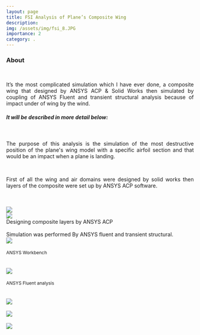 ```yaml
---
layout: page
title: FSI Analysis of Plane’s Composite Wing
description: 
img: /assets/img/fsi_8.JPG
importance: 2
category: .
---
```


<h3>About</h3>
<br>
<p align="justify">
It’s the most complicated simulation which I have ever done, a composite wing that designed by ANSYS ACP & Solid Works then simulated by coupling of ANSYS Fluent and transient structural analysis because of impact under of wing by the wind.
</p>
<h5>It will be described in more detail below:</h5>
<br>
<p align="justify">
The purpose of this analysis is the simulation of the most destructive position of the plane's wing model with a specific airfoil section and that would be an impact when a plane is landing.
</p>
<br>
<p align="justify">
First of all the wing and air domains were designed by solid works then layers of the composite were set up by ANSYS ACP software.
</p>
<br>
<br>
<div class="row">
    <div class="col-sm mt-3 mt-md-0">
        <img class="img-fluid rounded z-depth-1" src="{{ '/assets/img/fsi_1.JPG' | relative_url }}">
    </div>
    <div class="col-sm mt-3 mt-md-0">
        <img class="img-fluid rounded z-depth-1" src="{{ '/assets/img/fsi_2.JPG' | relative_url }}">
    </div>
</div>
<div class="caption">
Designing composite layers by ANSYS ACP
</div> 
<br>
Simulation was performed By ANSYS fluent and transient structural.
<br>

<div class="row">
    <div class="col-sm mt-3 mt-md-0">
        <img class="img-fluid rounded z-depth-1" src="{{ '/assets/img/fsi_3.JPG' | relative_url }}"  />
    </div>
</div>
 <br>                                                                                                                   
 <figcaption style="font-size:12px;">ANSYS Workbench</figcaption>


<br>
<br>
<div class="row">
    <div class="col-sm mt-3 mt-md-0">
        <img class="img-fluid rounded z-depth-1" src="{{ '/assets/img/fsi_4.JPG' | relative_url }}"  />
    </div>
</div>
 <br>                                                                                                                   
 <figcaption style="font-size:12px;">ANSYS Fluent analysis</figcaption>
 <br>
 <br>  


<div class="row">
    <div class="col-sm mt-3 mt-md-0">
        <img class="img-fluid rounded z-depth-1" src="{{ '/assets/img/fsi_5.JPG' | relative_url }}"  />
    </div>
</div>
 <br> 
 <div class="row">
    <div class="col-sm mt-3 mt-md-0">
        <img class="img-fluid rounded z-depth-1" src="{{ '/assets/img/fsi_7.JPG' | relative_url }}"  />
    </div>
</div>
 <br>
 <div class="row">
    <div class="col-sm mt-3 mt-md-0">
        <img class="img-fluid rounded z-depth-1" src="{{ '/assets/img/fsi_8.JPG' | relative_url }}"  />
    </div>
</div>
 <br>                                                             
 
 


